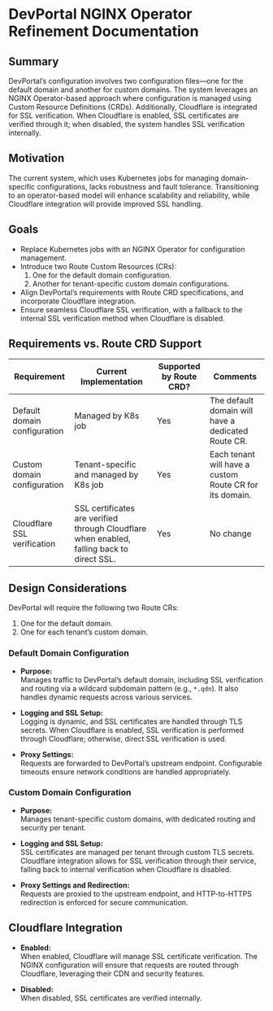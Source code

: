 # DevPortal NGINX Operator Refinement Documentation

## Summary
DevPortal’s configuration involves two configuration files—one for the default domain and another for custom domains. The system leverages an NGINX Operator-based approach where configuration is managed using Custom Resource Definitions (CRDs). Additionally, Cloudflare is integrated for SSL verification. When Cloudflare is enabled, SSL certificates are verified through it; when disabled, the system handles SSL verification internally.

## Motivation
The current system, which uses Kubernetes jobs for managing domain-specific configurations, lacks robustness and fault tolerance. Transitioning to an operator-based model will enhance scalability and reliability, while Cloudflare integration will provide improved SSL handling.

## Goals
- Replace Kubernetes jobs with an NGINX Operator for configuration management.
- Introduce two Route Custom Resources (CRs):
  1. One for the default domain configuration.
  2. Another for tenant-specific custom domain configurations.
- Align DevPortal’s requirements with Route CRD specifications, and incorporate Cloudflare integration.
- Ensure seamless Cloudflare SSL verification, with a fallback to the internal SSL verification method when Cloudflare is disabled.

## Requirements vs. Route CRD Support

| Requirement                     | Current Implementation                  | Supported by Route CRD? | Comments                                                                                      |
|----------------------------------|-----------------------------------------|-------------------------|-----------------------------------------------------------------------------------------------|
| Default domain configuration     | Managed by K8s job                      | Yes                     | The default domain will have a dedicated Route CR.                                             |
| Custom domain configuration      | Tenant-specific and managed by K8s job  | Yes                     | Each tenant will have a custom Route CR for its domain.                                        |
| Cloudflare SSL verification      |     SSL certificates are verified through Cloudflare when enabled, falling back to direct SSL.         | Yes                     | No change    |

## Design Considerations
DevPortal will require the following two Route CRs:
1. One for the default domain.
2. One for each tenant’s custom domain.

### Default Domain Configuration

- **Purpose:**  
  Manages traffic to DevPortal’s default domain, including SSL verification and routing via a wildcard subdomain pattern (e.g., `*.qdn`). It also handles dynamic requests across various services.
  
- **Logging and SSL Setup:**  
  Logging is dynamic, and SSL certificates are handled through TLS secrets. When Cloudflare is enabled, SSL verification is performed through Cloudflare; otherwise, direct SSL verification is used.

- **Proxy Settings:**  
  Requests are forwarded to DevPortal’s upstream endpoint. Configurable timeouts ensure network conditions are handled appropriately.

### Custom Domain Configuration

- **Purpose:**  
  Manages tenant-specific custom domains, with dedicated routing and security per tenant.

- **Logging and SSL Setup:**  
  SSL certificates are managed per tenant through custom TLS secrets. Cloudflare integration allows for SSL verification through their service, falling back to internal verification when Cloudflare is disabled.

- **Proxy Settings and Redirection:**  
  Requests are proxied to the upstream endpoint, and HTTP-to-HTTPS redirection is enforced for secure communication.

## Cloudflare Integration

- **Enabled:**  
  When enabled, Cloudflare will manage SSL certificate verification. The NGINX configuration will ensure that requests are routed through Cloudflare, leveraging their CDN and security features.
  
- **Disabled:**  
  When disabled, SSL certificates are verified internally.
